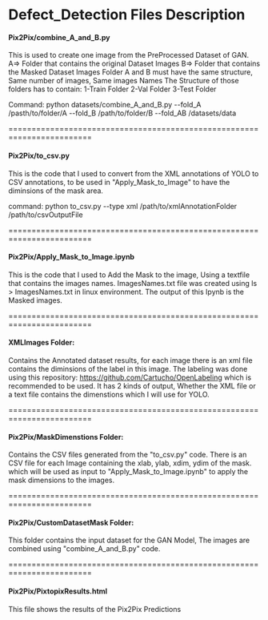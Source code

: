 # Defect_Detection Files Description

#### Pix2Pix/combine_A_and_B.py

This is used to create one image from the PreProcessed Dataset of GAN.
A=> Folder that contains the original Dataset Images
B=> Folder that contains the Masked Dataset Images
Folder A and B must have the same structure, Same number of images, Same images Names
The Structure of those folders has to contain:
1-Train Folder
2-Val Folder
3-Test Folder

Command:
python datasets/combine_A_and_B.py --fold_A /pasth/to/folder/A --fold_B /path/to/folder/B --fold_AB /datasets/data

========================================================================

#### Pix2Pix/to_csv.py

This is the code that I used to convert from the XML annotations of YOLO to CSV annotations, to be used in "Apply_Mask_to_Image" to have the diminsions of the mask area.


command:
python to_csv.py --type xml /path/to/xmlAnnotationFolder /path/to/csvOutputFile

========================================================================

#### Pix2Pix/Apply_Mask_to_Image.ipynb

This is the code that I used to Add the Mask to the image, Using a textfile that contains the images names.
ImagesNames.txt file was created using ls > ImagesNames.txt in linux environment.
The output of this Ipynb is the Masked images.

========================================================================

#### XMLImages Folder:

Contains the Annotated dataset results, for each image there is an xml file contains the diminsions of the label in this image.
The labeling was done using this repository: https://github.com/Cartucho/OpenLabeling which is recommended to be used. It has 2 kinds of output, Whether the XML file or a text file contains the dimenstions which I will use for YOLO.

========================================================================

#### Pix2Pix/MaskDimenstions Folder:

Contains the CSV files generated from the "to_csv.py" code.
There is an CSV file for each Image containing the xlab, ylab, xdim, ydim of the mask.
which will be used as input to "Apply_Mask_to_Image.ipynb" to apply the mask dimensions to the images.

========================================================================

#### Pix2Pix/CustomDatasetMask Folder:

This folder contains the input dataset for the GAN Model, The images are combined using "combine_A_and_B.py" code.

========================================================================

#### Pix2Pix/PixtopixResults.html

This file shows the results of the Pix2Pix Predictions 
